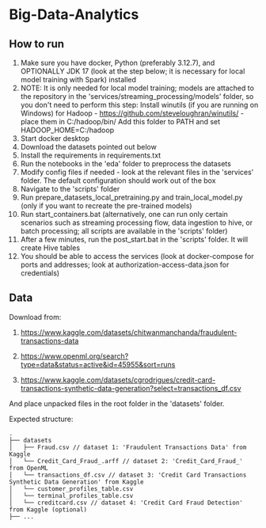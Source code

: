 # Big-Data-Analytics

## How to run

1. Make sure you have docker, Python (preferably 3.12.7), and OPTIONALLY JDK 17 (look at the step below; it is necessary for local model training with Spark) installed
1. NOTE: It is only needed for local model training; models are attached to the repository in the 'services/streaming_processing/models' folder, so you don't need to perform this step: Install winutils (if you are running on Windows) for Hadoop - https://github.com/steveloughran/winutils/ - place them in C:/hadoop/bin/  Add this folder to PATH and set HADOOP_HOME=C:/hadoop 
2. Start docker desktop
3. Download the datasets pointed out below
3. Install the requirements in requirements.txt
4. Run the notebooks in the 'eda' folder to preprocess the datasets
7. Modify config files if needed - look at the relevant files in the 'services' folder. The default configuration should work out of the box
5. Navigate to the 'scripts' folder
6. Run prepare_datasets_local_pretraining.py and train_local_model.py (only if you want to recreate the pre-trained models)
8. Run start_containers.bat (alternatively, one can run only certain scenarios such as streaming processing flow, data ingestion to hive, or batch processing; all scripts are available in the 'scripts' folder)
9. After a few minutes, run the post_start.bat in the 'scripts' folder. It will create Hive tables
10. You should be able to access the services (look at docker-compose for ports and addresses; look at authorization-access-data.json for credentials)

## Data

Download from:

1. https://www.kaggle.com/datasets/chitwanmanchanda/fraudulent-transactions-data

2. https://www.openml.org/search?type=data&status=active&id=45955&sort=runs

3. https://www.kaggle.com/datasets/cgrodrigues/credit-card-transactions-synthetic-data-generation?select=transactions_df.csv

And place unpacked files in the root folder in the 'datasets' folder.

Expected structure:

```
.  
├── datasets  
│   ├── Fraud.csv // dataset 1: 'Fraudulent Transactions Data' from Kaggle  
│   └── Credit_Card_Fraud_.arff // dataset 2: 'Credit_Card_Fraud_' from OpenML  
│   └── transactions_df.csv // dataset 3: 'Credit Card Transactions Synthetic Data Generation' from Kaggle  
│   └── customer_profiles_table.csv  
│   └── terminal_profiles_table.csv   
│   └── creditcard.csv // dataset 4: 'Credit Card Fraud Detection' from Kaggle (optional)  
├── ...  
```
